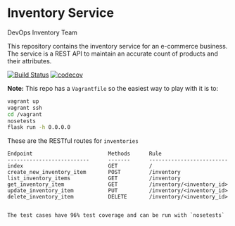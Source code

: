 # Inventory Service
DevOps Inventory Team

This repository contains the inventory service for an e-commerce business. The service is a REST API to maintain an accurate count of products and their attributes.

[![Build Status](https://travis-ci.com/NYU-DevOps-Inventory-Team/inventories.svg?branch=main)](https://travis-ci.com/NYU-DevOps-Inventory-Team/inventories)
[![codecov](https://codecov.io/gh/NYU-DevOps-Inventory-Team/inventories/branch/main/graph/badge.svg?token=5NLUQE5NIR)](https://codecov.io/gh/NYU-DevOps-Inventory-Team/inventories)

**Note:** This repo has a `Vagrantfile` so the easiest way to play with it is to:

```bash
vagrant up
vagrant ssh
cd /vagrant
nosetests
flask run -h 0.0.0.0
```

These are the RESTful routes for `inventories` 
```
Endpoint                        Methods      Rule
--------------------------      -------      -------------------------
index                           GET          / 
create_new_inventory_item       POST         /inventory 
list_inventory_items            GET          /inventory 
get_inventory_item              GET          /inventory/<inventory_id> 
update_inventory_item           PUT          /inventory/<inventory_id> 
delete_inventory_item           DELETE       /inventory/<inventory_id> 


The test cases have 96% test coverage and can be run with `nosetests`
